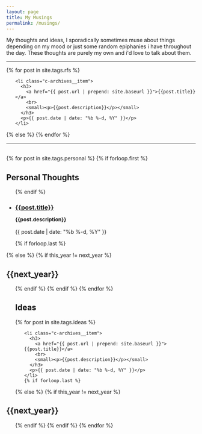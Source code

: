 ```yaml
---
layout: page
title: My Musings
permalink: /musings/
---
```

My thoughts and ideas, I sporadically sometimes muse about things depending on my mood or just some random epiphanies i have throughout the day. These thoughts are purely my own and i'd love to talk about them.

***

<section class="c-archives">
  <link rel="shortcut icon" href="">
  {% for post in site.tags.rfs  %}
  <ul class="c-archives__list">

    <li class="c-archives__item">
      <h3>
        <a href="{{ post.url | prepend: site.baseurl }}">{{post.title}}</a>
        <br>
        <small><p>{{post.description}}</p></small>
      </h3>
      <p>{{ post.date | date: "%b %-d, %Y" }}</p>
    </li>

  </ul>
  {% else %}
{% endfor %}


***

<br class= 'brex'>
<section class="c-archives">
  <link rel="shortcut icon" href="">
  {% for post in site.tags.personal  %}
  <!-- {% capture this_year %}{{ post.date | date: "%Y" }}{% endcapture %}
  {% capture next_year %}{{ post.previous.date | date: "%Y" }}{% endcapture %} -->
  {% if forloop.first %}
  <!-- <h2 class="c-archives__year" id="{{ this_year }}-ref">{{this_year}}</h2> -->
  <h2>Personal Thoughts</h2>
  <ul class="c-archives__list">
    {% endif %}
    <li class="c-archives__item">
      <h3>
        <a href="{{ post.url | prepend: site.baseurl }}">{{post.title}}</a>
        <br>
        <small><p>{{post.description}}</p></small>
      </h3>
      <p>{{ post.date | date: "%b %-d, %Y" }}</p>
    </li>
    {% if forloop.last %}
  </ul>
  {% else %}
  {% if this_year != next_year %}
</ul>
<h2 class="c-archives__year" id="{{ next_year }}-ref">{{next_year}}</h2>
<ul class="c-archives__list">
  {% endif %}
  {% endif %}
  {% endfor %}

<h2>Ideas</h2>
  <link rel="shortcut icon" href="">
  {% for post in site.tags.ideas  %}

  <ul class="c-archives__list">

    <li class="c-archives__item">
      <h3>
        <a href="{{ post.url | prepend: site.baseurl }}">{{post.title}}</a>
        <br>
        <small><p>{{post.description}}</p></small>
      </h3>
      <p>{{ post.date | date: "%b %-d, %Y" }}</p>
    </li>
    {% if forloop.last %}
  </ul>
  {% else %}
  {% if this_year != next_year %}
</ul>
<h2 class="c-archives__year" id="{{ next_year }}-ref">{{next_year}}</h2>
<ul class="c-archives__list">
  {% endif %}
  {% endif %}
  {% endfor %}

</section>
